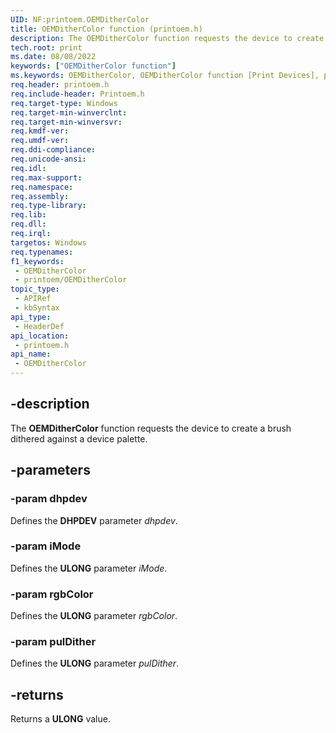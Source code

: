 ```yaml
---
UID: NF:printoem.OEMDitherColor
title: OEMDitherColor function (printoem.h)
description: The OEMDitherColor function requests the device to create a brush dithered against a device palette.
tech.root: print
ms.date: 08/08/2022
keywords: ["OEMDitherColor function"]
ms.keywords: OEMDitherColor, OEMDitherColor function [Print Devices], print.oemdithercolor, print_unidrv-pscript_rendering_e220d80f-83d4-4f4a-9fdc-ca25b48dd718.xml, printoem/OEMDitherColor
req.header: printoem.h
req.include-header: Printoem.h
req.target-type: Windows
req.target-min-winverclnt: 
req.target-min-winversvr: 
req.kmdf-ver: 
req.umdf-ver: 
req.ddi-compliance: 
req.unicode-ansi: 
req.idl: 
req.max-support: 
req.namespace: 
req.assembly: 
req.type-library: 
req.lib: 
req.dll: 
req.irql: 
targetos: Windows
req.typenames: 
f1_keywords:
 - OEMDitherColor
 - printoem/OEMDitherColor
topic_type:
 - APIRef
 - kbSyntax
api_type:
 - HeaderDef
api_location:
 - printoem.h
api_name:
 - OEMDitherColor
---
```


## -description

The **OEMDitherColor** function requests the device to create a brush dithered against a device palette.

## -parameters

### -param dhpdev

Defines the **DHPDEV** parameter *dhpdev*.

### -param iMode

Defines the **ULONG** parameter *iMode*.

### -param rgbColor

Defines the **ULONG** parameter *rgbColor*.

### -param pulDither

Defines the **ULONG** parameter *pulDither*.

## -returns

Returns a **ULONG** value.
